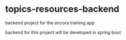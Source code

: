 # topics-resources-backend

backend project for the encora training app

backend for this project will be developed in spring boot
